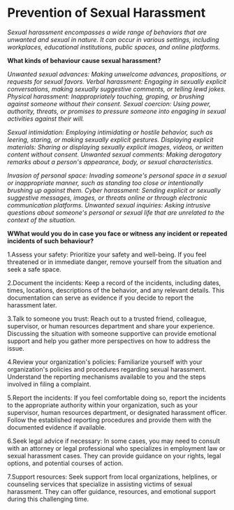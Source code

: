 # Prevention of Sexual Harassment

*Sexual harassment encompasses a wide range of behaviors that are unwanted and sexual in nature. It can occur in various settings, including workplaces, educational institutions, public spaces, and online platforms.*


**What kinds of behaviour cause sexual harassment?**

*Unwanted sexual advances: Making unwelcome advances, propositions, or requests for sexual favors. Verbal harassment: Engaging in sexually explicit conversations, making sexually suggestive comments, or telling lewd jokes.
Physical harassment: Inappropriately touching, groping, or brushing against someone without their consent.
Sexual coercion: Using power, authority, threats, or promises to pressure someone into engaging in sexual activities against their will.*

*Sexual intimidation: Employing intimidating or hostile behavior, such as leering, staring, or making sexually explicit gestures. Displaying explicit materials: Sharing or displaying sexually explicit images, videos, or written content without consent. Unwanted sexual comments: Making derogatory remarks about a person's appearance, body, or sexual characteristics.*

*Invasion of personal space: Invading someone's personal space in a sexual or inappropriate manner, such as standing too close or intentionally brushing up against them. Cyber harassment: Sending explicit or sexually suggestive messages, images, or threats online or through electronic communication platforms. Unwanted sexual inquiries: Asking intrusive questions about someone's personal or sexual life that are unrelated to the context of the situation.*


**WWhat would you do in case you face or witness any incident or repeated incidents of such behaviour?**


1.Assess your safety: Prioritize your safety and well-being. If you feel threatened or in immediate danger, remove yourself from the situation and seek a safe space.

2.Document the incidents: Keep a record of the incidents, including dates, times, locations, descriptions of the behavior, and any relevant details. This documentation can serve as evidence if you decide to report the harassment later.

3.Talk to someone you trust: Reach out to a trusted friend, colleague, supervisor, or human resources department and share your experience. Discussing the situation with someone supportive can provide emotional support and help you gather more perspectives on how to address the issue.

4.Review your organization's policies: Familiarize yourself with your organization's policies and procedures regarding sexual harassment. Understand the reporting mechanisms available to you and the steps involved in filing a complaint.

5.Report the incidents: If you feel comfortable doing so, report the incidents to the appropriate authority within your organization, such as your supervisor, human resources department, or designated harassment officer. Follow the established reporting procedures and provide them with the documented evidence if available.

6.Seek legal advice if necessary: In some cases, you may need to consult with an attorney or legal professional who specializes in employment law or sexual harassment cases. They can provide guidance on your rights, legal options, and potential courses of action.

7.Support resources: Seek support from local organizations, helplines, or counseling services that specialize in assisting victims of sexual harassment. They can offer guidance, resources, and emotional support during this challenging time.